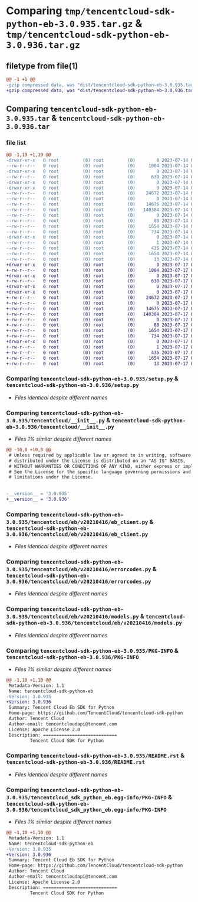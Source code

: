 # Comparing `tmp/tencentcloud-sdk-python-eb-3.0.935.tar.gz` & `tmp/tencentcloud-sdk-python-eb-3.0.936.tar.gz`

## filetype from file(1)

```diff
@@ -1 +1 @@
-gzip compressed data, was "dist/tencentcloud-sdk-python-eb-3.0.935.tar", last modified: Fri Jul 14 00:29:29 2023, max compression
+gzip compressed data, was "dist/tencentcloud-sdk-python-eb-3.0.936.tar", last modified: Mon Jul 17 00:24:07 2023, max compression
```

## Comparing `tencentcloud-sdk-python-eb-3.0.935.tar` & `tencentcloud-sdk-python-eb-3.0.936.tar`

### file list

```diff
@@ -1,19 +1,19 @@
-drwxr-xr-x   0 root         (0) root         (0)        0 2023-07-14 00:29:29.000000 tencentcloud-sdk-python-eb-3.0.935/
--rw-r--r--   0 root         (0) root         (0)     1004 2023-07-14 00:29:29.000000 tencentcloud-sdk-python-eb-3.0.935/setup.py
-drwxr-xr-x   0 root         (0) root         (0)        0 2023-07-14 00:29:29.000000 tencentcloud-sdk-python-eb-3.0.935/tencentcloud/
--rw-r--r--   0 root         (0) root         (0)      630 2023-07-14 00:29:29.000000 tencentcloud-sdk-python-eb-3.0.935/tencentcloud/__init__.py
-drwxr-xr-x   0 root         (0) root         (0)        0 2023-07-14 00:29:29.000000 tencentcloud-sdk-python-eb-3.0.935/tencentcloud/eb/
-drwxr-xr-x   0 root         (0) root         (0)        0 2023-07-14 00:29:29.000000 tencentcloud-sdk-python-eb-3.0.935/tencentcloud/eb/v20210416/
--rw-r--r--   0 root         (0) root         (0)    24672 2023-07-14 00:29:29.000000 tencentcloud-sdk-python-eb-3.0.935/tencentcloud/eb/v20210416/eb_client.py
--rw-r--r--   0 root         (0) root         (0)        0 2023-07-14 00:29:29.000000 tencentcloud-sdk-python-eb-3.0.935/tencentcloud/eb/v20210416/__init__.py
--rw-r--r--   0 root         (0) root         (0)    14675 2023-07-14 00:29:29.000000 tencentcloud-sdk-python-eb-3.0.935/tencentcloud/eb/v20210416/errorcodes.py
--rw-r--r--   0 root         (0) root         (0)   140384 2023-07-14 00:29:29.000000 tencentcloud-sdk-python-eb-3.0.935/tencentcloud/eb/v20210416/models.py
--rw-r--r--   0 root         (0) root         (0)        0 2023-07-14 00:29:29.000000 tencentcloud-sdk-python-eb-3.0.935/tencentcloud/eb/__init__.py
--rw-r--r--   0 root         (0) root         (0)       88 2023-07-14 00:29:29.000000 tencentcloud-sdk-python-eb-3.0.935/setup.cfg
--rw-r--r--   0 root         (0) root         (0)     1654 2023-07-14 00:29:29.000000 tencentcloud-sdk-python-eb-3.0.935/PKG-INFO
--rw-r--r--   0 root         (0) root         (0)      734 2023-07-14 00:29:29.000000 tencentcloud-sdk-python-eb-3.0.935/README.rst
-drwxr-xr-x   0 root         (0) root         (0)        0 2023-07-14 00:29:29.000000 tencentcloud-sdk-python-eb-3.0.935/tencentcloud_sdk_python_eb.egg-info/
--rw-r--r--   0 root         (0) root         (0)        1 2023-07-14 00:29:29.000000 tencentcloud-sdk-python-eb-3.0.935/tencentcloud_sdk_python_eb.egg-info/dependency_links.txt
--rw-r--r--   0 root         (0) root         (0)      435 2023-07-14 00:29:29.000000 tencentcloud-sdk-python-eb-3.0.935/tencentcloud_sdk_python_eb.egg-info/SOURCES.txt
--rw-r--r--   0 root         (0) root         (0)     1654 2023-07-14 00:29:29.000000 tencentcloud-sdk-python-eb-3.0.935/tencentcloud_sdk_python_eb.egg-info/PKG-INFO
--rw-r--r--   0 root         (0) root         (0)       13 2023-07-14 00:29:29.000000 tencentcloud-sdk-python-eb-3.0.935/tencentcloud_sdk_python_eb.egg-info/top_level.txt
+drwxr-xr-x   0 root         (0) root         (0)        0 2023-07-17 00:24:07.000000 tencentcloud-sdk-python-eb-3.0.936/
+-rw-r--r--   0 root         (0) root         (0)     1004 2023-07-17 00:24:07.000000 tencentcloud-sdk-python-eb-3.0.936/setup.py
+drwxr-xr-x   0 root         (0) root         (0)        0 2023-07-17 00:24:07.000000 tencentcloud-sdk-python-eb-3.0.936/tencentcloud/
+-rw-r--r--   0 root         (0) root         (0)      630 2023-07-17 00:24:07.000000 tencentcloud-sdk-python-eb-3.0.936/tencentcloud/__init__.py
+drwxr-xr-x   0 root         (0) root         (0)        0 2023-07-17 00:24:07.000000 tencentcloud-sdk-python-eb-3.0.936/tencentcloud/eb/
+drwxr-xr-x   0 root         (0) root         (0)        0 2023-07-17 00:24:07.000000 tencentcloud-sdk-python-eb-3.0.936/tencentcloud/eb/v20210416/
+-rw-r--r--   0 root         (0) root         (0)    24672 2023-07-17 00:24:07.000000 tencentcloud-sdk-python-eb-3.0.936/tencentcloud/eb/v20210416/eb_client.py
+-rw-r--r--   0 root         (0) root         (0)        0 2023-07-17 00:24:07.000000 tencentcloud-sdk-python-eb-3.0.936/tencentcloud/eb/v20210416/__init__.py
+-rw-r--r--   0 root         (0) root         (0)    14675 2023-07-17 00:24:07.000000 tencentcloud-sdk-python-eb-3.0.936/tencentcloud/eb/v20210416/errorcodes.py
+-rw-r--r--   0 root         (0) root         (0)   140384 2023-07-17 00:24:07.000000 tencentcloud-sdk-python-eb-3.0.936/tencentcloud/eb/v20210416/models.py
+-rw-r--r--   0 root         (0) root         (0)        0 2023-07-17 00:24:07.000000 tencentcloud-sdk-python-eb-3.0.936/tencentcloud/eb/__init__.py
+-rw-r--r--   0 root         (0) root         (0)       88 2023-07-17 00:24:07.000000 tencentcloud-sdk-python-eb-3.0.936/setup.cfg
+-rw-r--r--   0 root         (0) root         (0)     1654 2023-07-17 00:24:07.000000 tencentcloud-sdk-python-eb-3.0.936/PKG-INFO
+-rw-r--r--   0 root         (0) root         (0)      734 2023-07-17 00:24:07.000000 tencentcloud-sdk-python-eb-3.0.936/README.rst
+drwxr-xr-x   0 root         (0) root         (0)        0 2023-07-17 00:24:07.000000 tencentcloud-sdk-python-eb-3.0.936/tencentcloud_sdk_python_eb.egg-info/
+-rw-r--r--   0 root         (0) root         (0)        1 2023-07-17 00:24:07.000000 tencentcloud-sdk-python-eb-3.0.936/tencentcloud_sdk_python_eb.egg-info/dependency_links.txt
+-rw-r--r--   0 root         (0) root         (0)      435 2023-07-17 00:24:07.000000 tencentcloud-sdk-python-eb-3.0.936/tencentcloud_sdk_python_eb.egg-info/SOURCES.txt
+-rw-r--r--   0 root         (0) root         (0)     1654 2023-07-17 00:24:07.000000 tencentcloud-sdk-python-eb-3.0.936/tencentcloud_sdk_python_eb.egg-info/PKG-INFO
+-rw-r--r--   0 root         (0) root         (0)       13 2023-07-17 00:24:07.000000 tencentcloud-sdk-python-eb-3.0.936/tencentcloud_sdk_python_eb.egg-info/top_level.txt
```

### Comparing `tencentcloud-sdk-python-eb-3.0.935/setup.py` & `tencentcloud-sdk-python-eb-3.0.936/setup.py`

 * *Files identical despite different names*

### Comparing `tencentcloud-sdk-python-eb-3.0.935/tencentcloud/__init__.py` & `tencentcloud-sdk-python-eb-3.0.936/tencentcloud/__init__.py`

 * *Files 1% similar despite different names*

```diff
@@ -10,8 +10,8 @@
 # Unless required by applicable law or agreed to in writing, software
 # distributed under the License is distributed on an "AS IS" BASIS,
 # WITHOUT WARRANTIES OR CONDITIONS OF ANY KIND, either express or implied.
 # See the License for the specific language governing permissions and
 # limitations under the License.
 
 
-__version__ = '3.0.935'
+__version__ = '3.0.936'
```

### Comparing `tencentcloud-sdk-python-eb-3.0.935/tencentcloud/eb/v20210416/eb_client.py` & `tencentcloud-sdk-python-eb-3.0.936/tencentcloud/eb/v20210416/eb_client.py`

 * *Files identical despite different names*

### Comparing `tencentcloud-sdk-python-eb-3.0.935/tencentcloud/eb/v20210416/errorcodes.py` & `tencentcloud-sdk-python-eb-3.0.936/tencentcloud/eb/v20210416/errorcodes.py`

 * *Files identical despite different names*

### Comparing `tencentcloud-sdk-python-eb-3.0.935/tencentcloud/eb/v20210416/models.py` & `tencentcloud-sdk-python-eb-3.0.936/tencentcloud/eb/v20210416/models.py`

 * *Files identical despite different names*

### Comparing `tencentcloud-sdk-python-eb-3.0.935/PKG-INFO` & `tencentcloud-sdk-python-eb-3.0.936/PKG-INFO`

 * *Files 1% similar despite different names*

```diff
@@ -1,10 +1,10 @@
 Metadata-Version: 1.1
 Name: tencentcloud-sdk-python-eb
-Version: 3.0.935
+Version: 3.0.936
 Summary: Tencent Cloud Eb SDK for Python
 Home-page: https://github.com/TencentCloud/tencentcloud-sdk-python
 Author: Tencent Cloud
 Author-email: tencentcloudapi@tencent.com
 License: Apache License 2.0
 Description: ============================
         Tencent Cloud SDK for Python
```

### Comparing `tencentcloud-sdk-python-eb-3.0.935/README.rst` & `tencentcloud-sdk-python-eb-3.0.936/README.rst`

 * *Files identical despite different names*

### Comparing `tencentcloud-sdk-python-eb-3.0.935/tencentcloud_sdk_python_eb.egg-info/PKG-INFO` & `tencentcloud-sdk-python-eb-3.0.936/tencentcloud_sdk_python_eb.egg-info/PKG-INFO`

 * *Files 1% similar despite different names*

```diff
@@ -1,10 +1,10 @@
 Metadata-Version: 1.1
 Name: tencentcloud-sdk-python-eb
-Version: 3.0.935
+Version: 3.0.936
 Summary: Tencent Cloud Eb SDK for Python
 Home-page: https://github.com/TencentCloud/tencentcloud-sdk-python
 Author: Tencent Cloud
 Author-email: tencentcloudapi@tencent.com
 License: Apache License 2.0
 Description: ============================
         Tencent Cloud SDK for Python
```

